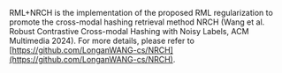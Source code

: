RML+NRCH is the implementation of the proposed RML regularization to promote the cross-modal hashing retrieval method NRCH (Wang et al. Robust Contrastive Cross-modal Hashing with Noisy Labels, ACM Multimedia 2024). For more details, please refer to [https://github.com/LonganWANG-cs/NRCH](https://github.com/LonganWANG-cs/NRCH).
